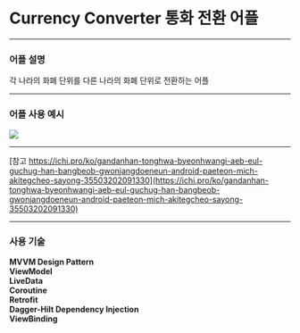 # Currency Converter 통화 전환 어플

***
### 어플 설명
각 나라의 화폐 단위를 다른 나라의 화폐 단위로 전환하는 어플


***
### 어플 사용 예시
<img src="https://user-images.githubusercontent.com/59963677/138079429-54dc58d8-deeb-48b2-ba2a-29a867f9c21d.gif" />

***
[참고 https://ichi.pro/ko/gandanhan-tonghwa-byeonhwangi-aeb-eul-guchug-han-bangbeob-gwonjangdoeneun-android-paeteon-mich-akitegcheo-sayong-35503202091330](https://ichi.pro/ko/gandanhan-tonghwa-byeonhwangi-aeb-eul-guchug-han-bangbeob-gwonjangdoeneun-android-paeteon-mich-akitegcheo-sayong-35503202091330)

***
### 사용 기술  
  
**MVVM Design Pattern**  
**ViewModel**  
**LiveData**  
**Coroutine**  
**Retrofit**  
**Dagger-Hilt Dependency Injection**  
**ViewBinding**  
